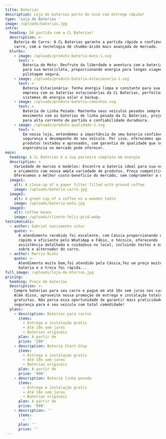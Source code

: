 ```yaml
---
title: Baterias
description: Loja de baterias perto de você com entrega rápida!
type: 'Loja de Baterias '
image: /uploads/baterias.jpg
intro:
  heading: Dê partida com a CL Baterias!
  description: >-
    Bateria de Carro: A CL Baterias garante a partida rápida e confiável do seu
    carro, com a tecnologia de chumbo-ácido mais avançada do mercado.
  blurbs:
    - image: /uploads/produto-bateria-moto-1.svg
      text: >
        Bateria de Moto: Desfrute da liberdade e aventura com a bateria ideal
        para sua motocicleta, proporcionando energia para longas viagens e
        pilotagem segura.
    - image: /uploads/produto-bateria-estacionaria-1.svg
      text: >
        Bateria Estacionária: Tenha energia limpa e constante para sua casa ou
        empresa com as baterias estacionárias da CL Baterias, perfeitas para
        sistemas de energia solar e backup.
    - image: /uploads/produto-bateria-caminhao.svg
      text: >
        Bateria de Linha Pesada: Mantenha seus veículos pesados sempre em
        movimento com as baterias de linha pesada da CL Baterias, projetadas
        para alta corrente de partida e confiabilidade duradoura.
    - image: /uploads/produto-qualidade-2.svg
      text: >
        Em nossa loja, entendemos a importância de uma bateria confiável para a
        segurança e desempenho do seu veículo. Por isso, oferecemos apenas
        produtos testados e aprovados, com garantia de qualidade que só nossa
        experiência no mercado pode oferecer.
main:
  heading: A CL Baterias é a sua parceira completa em energia
  description: >
    Variedade de marcas e modelos: Encontre a bateria ideal para sua necessidade
    e orçamento com nossa ampla variedade de produtos. Preço competitivo:
    Oferecemos o melhor custo-benefício do mercado, sem comprometer a qualidade.
  image1:
    alt: A close-up of a paper filter filled with ground coffee
    image: /uploads/bateria-carro.jpg
  image2:
    alt: A green cup of a coffee on a wooden table
    image: /uploads/bateria-moto.jpg
  image3:
    alt: Coffee beans
    image: /uploads/cliente-feliz-grid.webp
testimonials:
  - author: Gabriel nascimento vitor
    quote: >-
      O atendimento recebido foi excelente, com Cássia proporcionando um serviço
      rápido e eficiente pelo WhatsApp e Fábio, o técnico, oferecendo
      assistência detalhada e cuidadosa no local, incluindo testes e explicações
      sobre o alternador do carro.
  - author: Marcio Nishi
    quote: >-
      Atendimento muito bom,foi atendido pela Cássia,fez um preço muito bom na
      bateria e a troca foi rápida...
full_image: /uploads/loja-de-bterias.jpg
pricing:
  heading: Preço de baterias
  description: >-
    Compre baterias para seu carro e pague em até 10x sem juros nos cartões.
    Além disso, aproveite nossa promoção de entrega e instalação totalmente
    gratuitas. Não perca essa oportunidade de garantir mais praticidade e
    segurança para o seu veículo com total comodidade!
  plans:
    - description: Baterias para carros
      items:
        - Entrega e instalação gratis
        - Até 10x sem juros
        - Baterias originais
      plan: A partir de
      price: '299'
    - description: Bateria Start-Stop
      items:
        - Entrega e instalação gratis
        - Até 10x sem juros
        - Baterias originais
      plan: A partir de
      price: '499'
    - description: Bateria linha pesada
      items:
        - Entrega e instalação gratis
        - Até 10x sem juros
        - Baterias originais
      plan: A partir de
      price: '599'
    - description: ''
      items:
        - ''
      plan: ''
      price: ''
---
```

